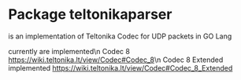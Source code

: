 # Package teltonikaparser

is an implementation of Teltonika Codec for UDP packets in GO Lang

currently are implemented\n
Codec 8 <https://wiki.teltonika.lt/view/Codec#Codec_8>\n
Codec 8 Extended implemented <https://wiki.teltonika.lt/view/Codec#Codec_8_Extended>

